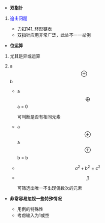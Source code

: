 *  **双指针**

1. <font color = "blue">追击问题 </font>

   - [力扣141. 环形链表](https://leetcode-cn.com/problems/linked-list-cycle/)
   - 双指针应用非常广泛，此处不一一举例

*   **位运算**
  
1. 尤其是异或运算
2. a$$\oplus$$b
  
    - a$$\bigoplus$$a = 0 
    
      可判断是否有相同元素 
    - a$$\oplus$$a$$\oplus$$b = b  
    - $$a^2 + b^2 = c^2$$
    - $$\iint$$
     
      可筛选出唯一不出现偶数次的元素

* **非常容易忽视一些特殊情况**
    
    * 用例的特殊性
    * 考虑输入为1或空
       




